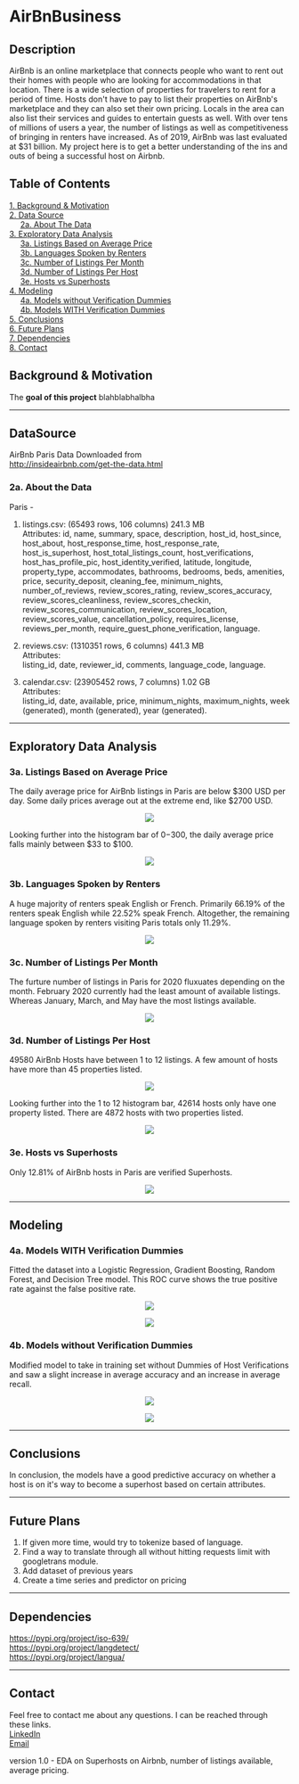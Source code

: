 # **AirBnBusiness**  
## Description  
AirBnb is an online marketplace that connects people who want to rent out their homes with people who are looking for accommodations in that location. There is a wide selection of properties for travelers to rent for a period of time. Hosts don't have to pay to list their properties on AirBnb's marketplace and they can also set their own pricing. Locals in the area can also list their services and guides to entertain guests as well. With over tens of millions of users a year, the number of listings as well as competitiveness of bringing in renters have increased. As of 2019, AirBnb was last evaluated at $31 billion. My project here is to get a better understanding of the ins and outs of being a successful host on Airbnb. 


## Table of Contents
[1. Background & Motivation](#Background&Motivation)<br>
[2. Data Source](#DataSource)<br>
    &nbsp;&nbsp;&nbsp;&nbsp;&nbsp;[2a. About The Data](#data)<br>
[3. Exploratory Data Analysis](#EDA)<br>
    &nbsp;&nbsp;&nbsp;&nbsp;&nbsp;[3a. Listings Based on Average Price](#3a)<br>
    &nbsp;&nbsp;&nbsp;&nbsp;&nbsp;[3b. Languages Spoken by Renters](#3b)<br>
    &nbsp;&nbsp;&nbsp;&nbsp;&nbsp;[3c. Number of Listings Per Month](#3c)<br>
    &nbsp;&nbsp;&nbsp;&nbsp;&nbsp;[3d. Number of Listings Per Host](#3d)<br>
    &nbsp;&nbsp;&nbsp;&nbsp;&nbsp;[3e. Hosts vs Superhosts](#3e)<br>
[4. Modeling](#Modeling)<br>
    &nbsp;&nbsp;&nbsp;&nbsp;&nbsp;[4a. Models without Verification Dummies](#4a)<br>
    &nbsp;&nbsp;&nbsp;&nbsp;&nbsp;[4b. Models WITH Verification Dummies](#4b)<br>
[5. Conclusions](#Conclusions)<br>
[6. Future Plans](#FuturePlans)<br>
[7. Dependencies](#Dependencies)<br>
[8. Contact](#Contact)<br>

## <a id="Background&Motivation">Background & Motivation</a>
The **goal of this project** blahblabhalbha

---
## <a id="DataSource">DataSource</a>
AirBnb Paris Data Downloaded from   
http://insideairbnb.com/get-the-data.html  

### <a id="data">2a. About the Data</a>
Paris -   
1. listings.csv: (65493 rows, 106 columns) 241.3 MB  
Attributes: 
id, name, summary, space, description, host_id, host_since, host_about, host_response_time, host_response_rate, host_is_superhost, host_total_listings_count, host_verifications, host_has_profile_pic, host_identity_verified, latitude, longitude, property_type, accommodates, bathrooms, bedrooms, beds, amenities, price, security_deposit, cleaning_fee, minimum_nights, number_of_reviews, review_scores_rating, review_scores_accuracy, review_scores_cleanliness, review_scores_checkin, review_scores_communication, review_scores_location, review_scores_value, cancellation_policy, requires_license, reviews_per_month, require_guest_phone_verification, language.
   
2. reviews.csv: (1310351 rows, 6 columns) 441.3 MB  
Attributes:  
listing_id, date, reviewer_id, comments, language_code, language.
  
3. calendar.csv: (23905452 rows, 7 columns) 1.02 GB  
Attributes:  
listing_id, date, available, price, minimum_nights, maximum_nights, week (generated), month (generated), year (generated).
 
---
## <a id="EDA">Exploratory Data Analysis</a>
### <a id="3a">3a. Listings Based on Average Price</a>
The daily average price for AirBnb listings in Paris are below $300 USD per day. Some daily prices average out at the extreme
end, like $2700 USD.
<p align="center"><img src="AirBnb Capstone Graphs/1.1 Hist - Listings based on daily price.png"></p>

Looking further into the histogram bar of $0-$300, the daily average price falls mainly between $33 to $100. 
<p align="center"><img src="AirBnb Capstone Graphs/1.2 Hist - Inner Listings based on daily price.png"></p>

### <a id="3b">3b. Languages Spoken by Renters</a>
A huge majority of renters speak English or French. Primarily 66.19% of the renters speak English while 22.52% speak French.
Altogether, the remaining language spoken by renters visiting Paris totals only 11.29%.
<p align="center"><img src="AirBnb Capstone Graphs/2. Language Based of Renters.png"></p>

### <a id="3c">3c. Number of Listings Per Month</a>
The furture number of listings in Paris for 2020 fluxuates depending on the month. February 2020 currently had the least
amount of available listings. Whereas January, March, and May have the most listings available. 
<p align="center"><img src="AirBnb Capstone Graphs/3. Number of Listings per Month.png"></p>

### <a id="3d">3d. Number of Listings Per Host</a>
49580 AirBnb Hosts have between 1 to 12 listings. A few amount of hosts have more than 45 properties listed.
<p align="center"><img src="AirBnb Capstone Graphs/4.1 Number of Listings per host.png"></p>
Looking further into the 1 to 12 histogram bar, 42614 hosts only have one property listed. There are 4872 hosts with two properties listed.
<p align="center"><img src="AirBnb Capstone Graphs/4.2 Inner Number of Listings per host.png"></p>

### <a id="3e">3e. Hosts vs Superhosts</a>
Only 12.81% of AirBnb hosts in Paris are verified Superhosts.
<p align="center"><img src="AirBnb Capstone Graphs/5. Hist - Hosts vs Superhosts.png"></p>

---
## <a id="Modeling">Modeling</a>
### <a id="4a">4a. Models WITH Verification Dummies</a>
Fitted the dataset into a Logistic Regression, Gradient Boosting, Random Forest, and Decision Tree model. This ROC curve 
shows the true positive rate against the false positive rate.
<p align="center"><img src="AirBnBusiness/AirBnb Capstone Graphs/6.1 ROC curve w verification dummies.png"></p>

<p align="center"><img src="AirBnb Capstone Graphs/6.1 Values from Models w verification dummies.png"></p>
 
### <a id="4b">4b. Models without Verification Dummies</a>
Modified model to take in training set without Dummies of Host Verifications and saw a slight increase in average accuracy 
and an increase in average recall.
<p align="center"><img src="AirBnb Capstone Graphs/6.2 ROC curve w_o verification dummies.pngg"></p>

<p align="center"><img src="AirBnb Capstone Graphs/6.2 Values from Models w_o verification dummies.png"></p>

---
## <a id="Conclusions">Conclusions</a>
In conclusion, the models have a good predictive accuracy on whether a host is on it's way to become a superhost based on certain attributes.

---
## <a id="FuturePlans">Future Plans</a>
1. If given more time, would try to tokenize based of language.  
2. Find a way to translate through all without hitting requests limit with googletrans module.
3. Add dataset of previous years  
4. Create a time series and predictor on pricing

---
## <a id="Dependencies">Dependencies</a>
https://pypi.org/project/iso-639/  
https://pypi.org/project/langdetect/  
https://pypi.org/project/langua/  

---
## <a id="Contact">Contact</a>
Feel free to contact me about any questions. I can be reached through these links.  
[LinkedIn](https://www.linkedin.com/in/winrichsy/)  
[Email](winrichsy@gmail.com)  
  
version 1.0 - EDA on Superhosts on Airbnb, number of listings available, average pricing. 

